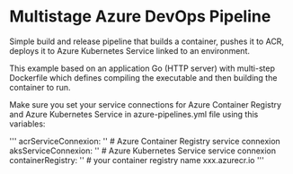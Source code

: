# Multistage Azure DevOps Pipeline

Simple build and release pipeline that builds a container, pushes it to ACR, deploys it to Azure Kubernetes Service linked to an environment.


This example based on an application Go (HTTP server) with multi-step Dockerfile which defines compiling the executable and then building the container to run.

Make sure you set your service connections for Azure Container Registry and Azure Kubernetes Service in azure-pipelines.yml file using this variables:

'''
  acrServiceConnexion: '' # Azure Container Registry service connexion
  aksServiceConnexion: '' #  Azure Kubernetes Service service connexion
  containerRegistry:   '' # your container registry name xxx.azurecr.io
'''